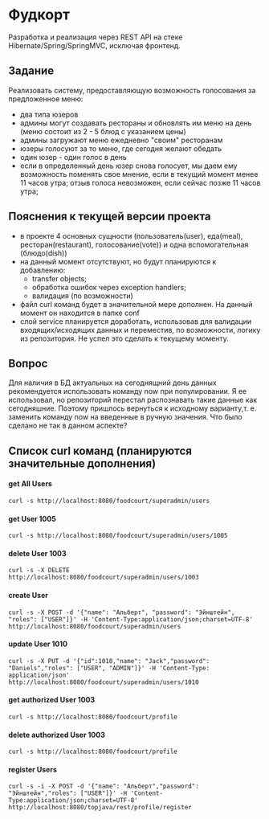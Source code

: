 # Фудкорт
Разработка и реализация через REST API на стеке Hibernate/Spring/SpringMVC, исключая фронтенд.
## Задание
Реализовать систему, предоставляющую возможность голосования за предложенное меню:
  - два типа юзеров
  - админы могут создавать рестораны и обновлять им меню на день (меню состоит из 2 - 5 блюд с указанием цены)
  - админы загружают меню ежедневно "своим" ресторанам
  - юзеры голосуют за то меню, где сегодня желают обедать
  - один юзер - один голос в день
  - если в определенный день юзер снова голосует,
      мы даем ему возможность поменять свое мнение, если в текущий момент менее 11 часов утра;
      отзыв голоса невозможен, если сейчас позже 11 часов утра;
## Пояснения к текущей версии проекта
  - в проекте 4 основных сущности (пользователь(user), еда(meal), ресторан(restaurant), голосование(vote)) и одна вспомогательная (блюдо(dish))
  - на данный момент отсутствуют, но будут планируются к добавлению:
      - transfer objects;
      - обработка ошибок через exception handlers;
      - валидация (по возможности)
  - файл curl команд будет в значительной мере дополнен. На данный момент он находится в папке conf
  - слой service планируется доработать, использовав для валидации входящих/исходящих данных и переместив, по возможности, логику из репозитория. Не успел это сделать к текущему моменту. 
## Вопрос
Для наличия в БД актуальных на сегоднящний день данных рекомендуется использовать команду now при популировании. Я ее использовал, но репозиторий перестал распознавать такие данные как сегодняшние. Поэтому пришлось вернуться к исходному варианту,т. е. заменить команду now на введенные в ручную значения. Что было сделано не так в данном аспекте?
## Список curl команд (планируются значительные дополнения)
#### get All Users
`curl -s http://localhost:8080/foodcourt/superadmin/users`

#### get User 1005
`curl -s http://localhost:8080/foodcourt/superadmin/users/1005`

#### delete User 1003
`curl -s -X DELETE http://localhost:8080/foodcourt/superadmin/users/1003`

#### create User 
`curl -s -X POST -d '{"name": "Альберт", "password": "Эйнштейн", "roles": ["USER"]}' -H 'Content-Type:application/json;charset=UTF-8' http://localhost:8080/foodcourt/superadmin/users`

#### update User 1010
`curl -s -X PUT -d '{"id":1010,"name": "Jack","password": "Daniels","roles": ["USER", "ADMIN"]}' -H 'Content-Type: application/json' http://localhost:8080/foodcourt/superadmin/users/1010`

#### get authorized User 1003
`curl -s http://localhost:8080/foodcourt/profile`

#### delete authorized User 1003
`curl -s http://localhost:8080/foodcourt/profile`

#### register Users
`curl -s -i -X POST -d '{"name": "Альберт","password": "Эйнштейн","roles": ["USER"]}' -H 'Content-Type:application/json;charset=UTF-8' http://localhost:8080/topjava/rest/profile/register`
